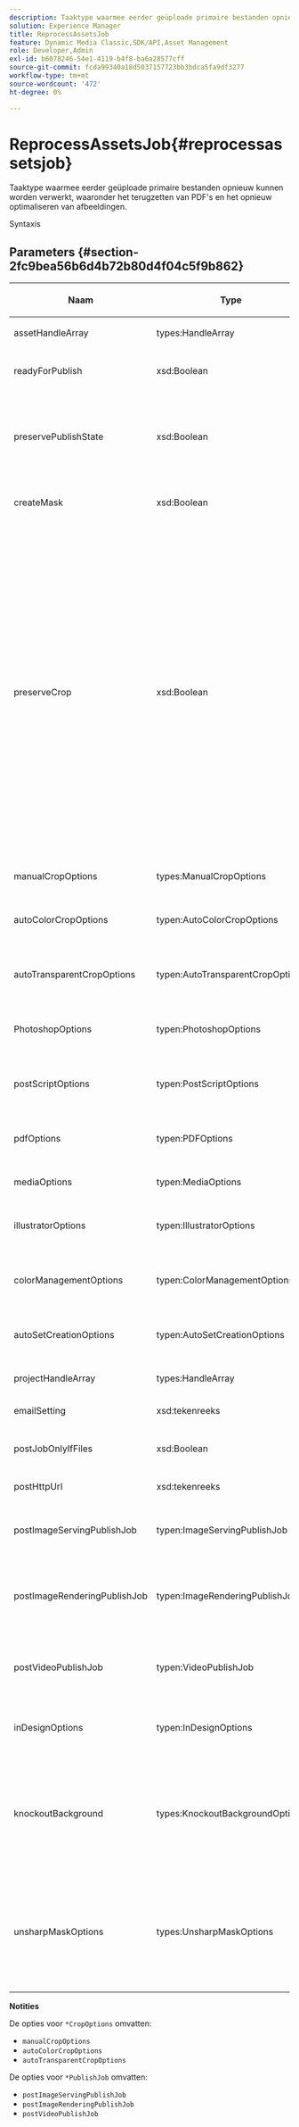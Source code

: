 ```yaml
---
description: Taaktype waarmee eerder geüploade primaire bestanden opnieuw kunnen worden verwerkt, waaronder het terugzetten van PDF's en het opnieuw optimaliseren van afbeeldingen.
solution: Experience Manager
title: ReprocessAssetsJob
feature: Dynamic Media Classic,SDK/API,Asset Management
role: Developer,Admin
exl-id: b6078246-54e1-4119-b4f8-ba6a28577cff
source-git-commit: fcda99340a18d5037157723bb3bdca5fa9df3277
workflow-type: tm+mt
source-wordcount: '472'
ht-degree: 0%

---
```


# ReprocessAssetsJob{#reprocessassetsjob}

Taaktype waarmee eerder geüploade primaire bestanden opnieuw kunnen worden verwerkt, waaronder het terugzetten van PDF&#39;s en het opnieuw optimaliseren van afbeeldingen.

Syntaxis

## Parameters {#section-2fc9bea56b6d4b72b80d4f04c5f9b862}

<table id="table_04100BB8ABD84EF68B0A7CE3AD946414"> 
 <thead> 
  <tr> 
   <th colname="col1" class="entry"> <p>Naam </p> </th> 
   <th colname="col2" class="entry"> <p>Type </p> </th> 
   <th colname="col3" class="entry"> <p>Beschrijving </p> </th> 
  </tr> 
 </thead>
 <tbody> 
  <tr> 
   <td colname="col1"> <p><span class="codeph"> <span class="varname"> assetHandleArray</span> </span> </p> </td> 
   <td colname="col2"> <p><span class="codeph"> types:HandleArray</span> </p> </td> 
   <td colname="col3"> <p>Asset handle. </p> </td> 
  </tr> 
  <tr> 
   <td colname="col1"> <p><span class="codeph"> <span class="varname"> readyForPublish</span> </span> </p> </td> 
   <td colname="col2"> <p><span class="codeph"> xsd:Boolean</span> </p> </td> 
   <td colname="col3"> <p>Hiermee wordt aangegeven of de bestanden klaar zijn voor publicatie. </p> </td> 
  </tr> 
  <tr> 
   <td colname="col1"> <p><span class="codeph"> <span class="varname"> preservePublishState</span> </span> </p> </td> 
   <td colname="col2"> <p><span class="codeph"> xsd:Boolean</span> </p> </td> 
   <td colname="col3"> <p>Bepaalt of de publicatiestatus van een bestaand element behouden blijft wanneer het wordt overschreven. Als deze niet is ingesteld, wordt de standaardinstelling van het bedrijf gebruikt. </p> </td> 
  </tr> 
  <tr> 
   <td colname="col1"> <p><span class="codeph"> <span class="varname"> createMask</span> </span> </p> </td> 
   <td colname="col2"> <p><span class="codeph"> xsd:Boolean</span> </p> </td> 
   <td colname="col3"> <p>Of een masker moet worden gemaakt. </p> </td> 
  </tr> 
  <tr> 
   <td colname="col1"> <p><span class="codeph"> <span class="varname"> preserveCrop</span> </span> </p> </td> 
   <td colname="col2"> <p><span class="codeph"> xsd:Boolean</span> </p> </td> 
   <td colname="col3"> <p>Hiermee regelt u het behoud van bestaande uitsnijddefinities. De standaardwaarde is true.</p> <p>Als u de parameter manualCropOptions en de bijbehorende waarden opgeeft, worden de nieuwe waarden (behalve 0,0,0,0) toegepast op het element, ongeacht de waarde preserveCrop.</p><p>Als u <i>not</i> de parameter manualCropOptions verstrekt, wordt de waarde van preserveCrop gehandhaafd. En in het geval van true blijven de bestaande preserveCrop-waarden behouden. in het geval van false worden de waarden preserveCrop verwijderd.</p><p>Voorbeeld:</p><p><p>&lt;preservecrop&gt;false&lt;/preservecrop&gt;<br />&lt;manualcropoptions&gt;<br />    &lt;left&gt;190&lt;/left&gt;<br />    &lt;right&gt;310&lt;/right&gt;<br />    &lt;top&gt;160&lt;/top&gt;<br />    &lt;bottom&gt;120&lt;/bottom&gt;<br />&lt;/manualcropoptions&gt;</p> </td> 
  </tr> 
  <tr> 
   <td colname="col1"> <p><span class="codeph"> <span class="varname"> manualCropOptions</span> </span> </p> </td> 
   <td colname="col2"> <p><span class="codeph"> types:ManualCropOptions</span> </p> </td> 
   <td colname="col3"> <p>Opties voor handmatig uitsnijden. </p> </td> 
  </tr> 
  <tr> 
   <td colname="col1"> <p><span class="codeph"> <span class="varname"> autoColorCropOptions</span> </span> </p> </td> 
   <td colname="col2"> <p><span class="codeph"> typen:AutoColorCropOptions</span> </p> </td> 
   <td colname="col3"> <p>Opties voor het automatisch uitsnijden van afbeeldingen op basis van kleur. </p> </td> 
  </tr> 
  <tr> 
   <td colname="col1"> <p><span class="codeph"> <span class="varname"> autoTransparentCropOptions</span> </span> </p> </td> 
   <td colname="col2"> <p><span class="codeph"> typen:AutoTransparentCropOptions</span> </p> </td> 
   <td colname="col3"> <p>Hiermee verwijdert u op basis van transparantie witruimte uit de randen van afbeeldingen. </p> </td> 
  </tr> 
  <tr> 
   <td colname="col1"> <p><span class="codeph"> <span class="varname"> PhotoshopOptions</span> </span> </p> </td> 
   <td colname="col2"> <p><span class="codeph"> typen:PhotoshopOptions</span> </p> </td> 
   <td colname="col3"> <p>Opties voor het uploaden van Photoshop-bestanden naar de afbeeldingsserver. </p> </td> 
  </tr> 
  <tr> 
   <td colname="col1"> <p><span class="codeph"> <span class="varname"> postScriptOptions</span> </span> </p> </td> 
   <td colname="col2"> <p><span class="codeph"> typen:PostScriptOptions</span> </p> </td> 
   <td colname="col3"> <p>Opties voor het uploaden van PostScript-bestanden naar de afbeeldingsserver. </p> </td> 
  </tr> 
  <tr> 
   <td colname="col1"> <p><span class="codeph"> <span class="varname"> pdfOptions</span> </span> </p> </td> 
   <td colname="col2"> <p><span class="codeph"> typen:PDFOptions</span> </p> </td> 
   <td colname="col3"> <p>Opties voor het uploaden van PDF-bestanden naar de afbeeldingsserver. </p> </td> 
  </tr> 
  <tr> 
   <td colname="col1"> <p><span class="codeph"> <span class="varname"> mediaOptions</span> </span> </p> </td> 
   <td colname="col2"> <p><span class="codeph"> typen:MediaOptions</span> </p> </td> 
   <td colname="col3"> <p>Opties voor A/V-mediabestanden. </p> </td> 
  </tr> 
  <tr> 
   <td colname="col1"> <p><span class="codeph"> <span class="varname"> illustratorOptions</span> </span> </p> </td> 
   <td colname="col2"> <p><span class="codeph"> typen:IllustratorOptions</span> </p> </td> 
   <td colname="col3"> <p>Opties voor het uploaden van Illustrator-bestanden naar de afbeeldingsserver. </p> </td> 
  </tr> 
  <tr> 
   <td colname="col1"> <p><span class="codeph"> <span class="varname"> colorManagementOptions</span> </span> </p> </td> 
   <td colname="col2"> <p><span class="codeph"> typen:ColorManagementOptions</span> </p> </td> 
   <td colname="col3"> <p>Opties die u kunt opgeven tijdens het uploaden. De set bepaalt hoe de kleur wordt beheerd voor het uploaden. </p> </td> 
  </tr> 
  <tr> 
   <td colname="col1"> <p><span class="codeph"> <span class="varname"> autoSetCreationOptions</span> </span> </p> </td> 
   <td colname="col2"> <p><span class="codeph"> typen:AutoSetCreationOptions</span> </p> </td> 
   <td colname="col3"> <p>Array met automatische ingestelde generatiescripts die moeten worden toegepast op geüploade bestanden. </p> </td> 
  </tr> 
  <tr> 
   <td colname="col1"> <p><span class="codeph"> <span class="varname"> projectHandleArray</span> </span> </p> </td> 
   <td colname="col2"> <p><span class="codeph"> types:HandleArray</span> </p> </td> 
   <td colname="col3"> <p>Een array met projecthandgrepen. </p> </td> 
  </tr> 
  <tr> 
   <td colname="col1"> <p><span class="codeph"> <span class="varname"> emailSetting</span> </span> </p> </td> 
   <td colname="col2"> <p><span class="codeph"> xsd:tekenreeks</span> </p> </td> 
   <td colname="col3"> <p>Opties voor e-mailinstellingen. </p> </td> 
  </tr> 
  <tr> 
   <td colname="col1"> <p><span class="codeph"> <span class="varname"> postJobOnlyIfFiles</span> </span> </p> </td> 
   <td colname="col2"> <p><span class="codeph"> xsd:Boolean</span> </p> </td> 
   <td colname="col3"> <p>Of alleen bestanden moeten worden geüpload. </p> </td> 
  </tr> 
  <tr> 
   <td colname="col1"> <p><span class="codeph"> <span class="varname"> postHttpUrl</span> </span> </p> </td> 
   <td colname="col2"> <p><span class="codeph"> xsd:tekenreeks</span> </p> </td> 
   <td colname="col3"> <p>URL naar uploadlocatie van bestand. </p> </td> 
  </tr> 
  <tr> 
   <td colname="col1"> <p><span class="codeph"> <span class="varname"> postImageServingPublishJob</span> </span> </p> </td> 
   <td colname="col2"> <p><span class="codeph"> typen:ImageServingPublishJob</span> </p> </td> 
   <td colname="col3"> <p>Taakgegevens voor een publicatietaak die wordt uitgevoerd nadat het uploaden is voltooid. </p> </td> 
  </tr> 
  <tr> 
   <td colname="col1"> <p><span class="codeph"> <span class="varname"> postImageRenderingPublishJob</span> </span> </p> </td> 
   <td colname="col2"> <p><span class="codeph"> typen:ImageRenderingPublishJob</span> </p> </td> 
   <td colname="col3"> <p>Taakgegevens voor een publicatietaak voor het renderen van afbeeldingen die moet worden uitgevoerd nadat het uploaden is voltooid. </p> </td> 
  </tr> 
  <tr> 
   <td colname="col1"> <p><span class="codeph"> <span class="varname"> postVideoPublishJob</span> </span> </p> </td> 
   <td colname="col2"> <p><span class="codeph"> typen:VideoPublishJob</span> </p> </td> 
   <td colname="col3"> <p>Taakgegevens voor een publicatietaak voor video die moet worden uitgevoerd nadat het uploaden is voltooid. </p> </td> 
  </tr> 
  <tr> 
   <td colname="col1"> <p><span class="codeph"> <span class="varname"> inDesignOptions</span> </span> </p> </td> 
   <td colname="col2"> <p><span class="codeph"> typen:InDesignOptions</span> </p> </td> 
   <td colname="col3"> <p>Opties voor het uploaden van InDesign-bestanden naar de afbeeldingsserver. </p> </td> 
  </tr> 
  <tr> 
   <td colname="col1"> <p><span class="codeph"> <span class="varname"> knockoutBackground</span> </span> </p> </td> 
   <td colname="col2"> <p><span class="codeph"> types:KnockoutBackgroundOptions</span> </p> </td> 
   <td colname="col3"> <p>Masker de achtergrond voor geselecteerde afbeeldingen. Hierdoor kunt u ze in andere lagen bedekken met transparantie buiten de afbeelding van het onderwerp. </p> <p>Optioneel. </p> <p>Zie<a href="../../types/c-data-types/r-knockout-background-options.md#reference-9196371848964d91842b337640791c9c" format="dita" scope="local"> KnockoutBackgroundOptions</a> </p> </td> 
  </tr> 
  <tr> 
   <td colname="col1"> <p><span class="codeph"> <span class="varname"> unsharpMaskOptions</span> </span> </p> </td> 
   <td colname="col2"> <p><span class="codeph"> types:UnsharpMaskOptions</span> </p> </td> 
   <td colname="col3"> <p>Opties waarmee u onscherpe maskerinstellingen kunt bepalen wanneer u een geoptimaliseerd TIF-bestand voor piramide maakt. Gebruik deze instellingen om de scherpte van de afbeelding te verbeteren. </p> <p>Zie <a href="https://experienceleague.adobe.com/docs/dynamic-media-developer-resources/image-production-api/data-types/r-unsharp-mask-options.html"> UnsharpMaskOptions</a>. </p> </td> 
  </tr> 
 </tbody> 
</table>

**Notities**

De opties voor `*CropOptions` omvatten:

* `manualCropOptions`
* `autoColorCropOptions`
* `autoTransparentCropOptions`

De opties voor `*PublishJob` omvatten:

* `postImageServingPublishJob`
* `postImageRenderingPublishJob`
* `postVideoPublishJob`

